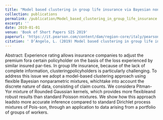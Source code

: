 ```yaml
---
title: "Model based clustering in group life insurance via Bayesian nonparametric mixtures"
collection: publications
permalink: /publication/Model_based_clustering_in_group_life_insurance
excerpt: ''
date: 2019-01-01
venue: 'Book of Short Papers SIS 2019'
paperurl: 'https://it.pearson.com/content/dam/region-core/italy/pearson-italy/pdf/Dirigenti%20e%20istituzioni/ISTITUZIONI-HE-PDF-sis2019_V4.pdf'
citation: ' D’Angelo, L. (2019) Model based clustering in group life insurance via Bayesian nonparametric mixtures, in <i>Book of Short Papers SIS 2019</i> (Editors: Arbia, G., Peluso, S., Pini, A. and Rivellini, G.), ISBN: 9788891915108'
---
```

Abstract: Experience rating allows insurance companies to adjust the premium fora certain policyholder on the basis of the loss experienced by similar insured par-ties. In group life insurance, because of the lack of complete information, clusteringpolicyholders is particularly challenging. To address this issue we adopt a model-based clustering approach using flexible Bayesian nonparametric mixtures, whichtake into account the discrete nature of data, consisting of claim counts. We considera Pitman-Yor mixture of Rounded Gaussian kernels, which provides more flexibleand robust results than standard Poisson mixtures. We show how this approach leadsto more accurate inference compared to standard Dirichlet process mixtures of Pois-son, through an application to data arising from a portfolio of groups of workers.
